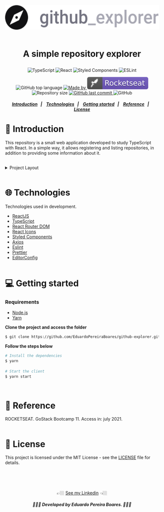 <h1 align="center">
  <img height="80" align="center" alt="logo" src="src\assets\logo.svg"><br><br>

A simple repository explorer

</h1>

<p align="center">
  <img alt="TypeScript" src="https://img.shields.io/badge/typescript%20-%23007ACC.svg?&style=for-the-badge&logo=typescript&logoColor=white"/>

  <img alt="React" src="https://img.shields.io/badge/react-%2320232a.svg?style=for-the-badge&logo=react&logoColor=%2361DAFB"/>

  <img alt="Styled Components" src="https://img.shields.io/badge/styled--components-DB7093?style=for-the-badge&logo=styled-components&logoColor=white"/>

  <img alt="ESLint" src="https://img.shields.io/badge/ESLint-4B3263?style=for-the-badge&logo=eslint&logoColor=white" />
</p>

<p align="center">
  <img alt="GitHub top language" src="https://img.shields.io/github/languages/top/EduardoPereiraBoares/github-explorer?color=7e3ace">

  <a href="https://www.linkedin.com/in/EduardoPereiraBoares/" target="_blank" rel="noopener noreferrer">
    <img alt="Made by" src="https://img.shields.io/badge/made%20by-Eduardo%20Pereira%20Boares-%23?color=7e3ace">
  </a>

  <img alt="badge rocketseat" src=".github\rocket.svg">

  <img alt="Repository size" src="https://img.shields.io/github/repo-size/EduardoPereiraBoares/github-explorer?color=7e3ace">

  <a href="https://github.com/Group2IntegrationProject/back-end/commits/master">
    <img alt="GitHub last commit" src="https://img.shields.io/github/last-commit/EduardoPereiraBoares/github-explorer?color=7e3ace">
  </a>

   <img alt="GitHub" src="https://img.shields.io/github/license/EduardoPereiraBoares/github-explorer?color=7e3ace">
</p>

<h5 align="center">
  <a href="#-introduction">Introduction</a>&nbsp;&nbsp;&nbsp;|&nbsp;&nbsp;&nbsp;
  <a href="#-technologies">Technologies</a>&nbsp;&nbsp;&nbsp;|&nbsp;&nbsp;&nbsp;
  <a href="#-getting-started">Getting started</a>&nbsp;&nbsp;&nbsp;|&nbsp;&nbsp;&nbsp;
  <a href="#-reference">Reference</a>&nbsp;&nbsp;&nbsp;|&nbsp;&nbsp;&nbsp;
  <a href="#-license">License</a>
</h5>

# 📖 Introduction<br>

This repository is a small web application developed to study TypeScript with React. In a simple way, it allows registering and listing repositories, in addition to providing some information about it.<br><br>

<details><summary>Project Layout</summary><br>
  <p align="center">
    <img height="275" alt="dashboard-light" src=".github\dashboard-light.fw.png">
    <img height="275" alt="repository-light" src=".github\repository-light.fw.png">
  </p><br>
  <p align="center">
    <img height="275" alt="dashboard-dark" src=".github\dashboard-dark.fw.png">
    <img height="275" alt="repository-dark" src=".github\repository-dark.fw.png">
  </p>
</details><br>

# 🌐 Technologies<br>

Technologies used in development.

-   [ReactJS](https://reactjs.org/)
-   [TypeScript](https://www.typescriptlang.org/)
-   [React Router DOM](https://reacttraining.com/react-router/)
-   [React Icons](https://react-icons.netlify.com/#/)
-   [Styled Components](https://styled-components.com/)
-   [Axios](https://github.com/axios/axios)
-   [Eslint](https://eslint.org/)
-   [Prettier](https://prettier.io/)
-   [EditorConfig](https://editorconfig.org/)<br><br>

# 💻 Getting started<br>

### Requirements

-   [Node.js](https://nodejs.org/en/)
-   [Yarn](https://yarnpkg.com/)

**Clone the project and access the folder**

```bash
$ git clone https://github.com/EduardoPereiraBoares/github-explorer.git && cd github-explorer
```

**Follow the steps below**

```bash
# Install the dependencies
$ yarn

# Start the client
$ yarn start
```

<br>

# 🔗 Reference<br>

ROCKETSEAT. GoStack Bootcamp 11. Access in: july 2021.<br><br>

# 📝 License

This project is licensed under the MIT License - see the [LICENSE](LICENSE) file for details.<br><br><br><br><br>

<div align="center">
👉🏼 <a href="https://www.linkedin.com/in/eduardo-pereira-boares/">See my Linkedin</a> 👈🏼
<h5 align="center"> 👨🏻‍💻 Developed by Eduardo Pereira Boares. 👨🏻‍💻</h5>
<div>
